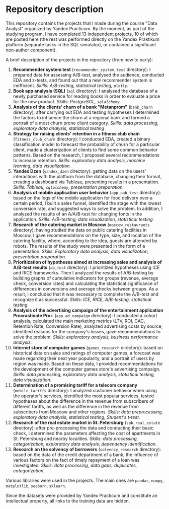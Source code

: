 # Repository description
This repository contains the projects that I made during the course "Data Analyst" organized by Yandex Practicum. By the moment, as part of the studying program, I have completed 13 independent projects, 10 of which are posted here (the rest was performed directly on the Yandex Praktikum platform (separate tasks in the SQL simulator), or contained a significant non-author component).

A brief description of the projects in the repository (from new to early):
1. **Recommender system test** (`recommender_system_test` directory): I prepared data for assessing A/B-test, analysed the audience, conducted EDA and z-tests, and found out that a new recommender system is inefficient. *Skills: A/B-testing, statistical testing, `plotly`.*
2. **Book app analysis (SQL)** (`sql` directory): I analysed the database of a newly purchased service for reading books in order to evaluate a price for the new product. *Skills: PostgreSGL, `sqlalchemy`.*
3. **Analysis of the clients' churn of a bank "Metanprom"** (`bank_churn` directory): after carrying out EDA and testing hypotheses I determined the factors to influence the churn at a regional bank and formed a portrait of a most churn prone client category. *Skills: data processing, exploratory data analysis, statistical testing*
4. **Strategy for raising clients' retention in a fitness club chain** (`fitness_club_churn` directory): I conducted EDA, created a binary classification model to forecast the probability of churn for a particular client, made a clusterization of clients to find some common behavior patterns. Based on the research, I proposed several recommendations to increase retention. *Skills: exploratory data analysis, machine learning, data visualization.*
5. **Yandex Dzen** (`yandex_dzen` directory): getting data on the users' interactions with the platform from the database, changing their format, creating a dashboard via Tableau, presenting results in a presentation. *Skills: Tableau, `sqlalchemy`, presentation preparation.*
6. **Analysis of mobile application user behavior** (`app_aab_test` directory): based on the logs of the mobile application  for food delivery over a certain period, I built a sales funnel, identified the stage with the lowest conversion rate, and suggested ways to solve the problem. In addition, I analyzed the results of an A/A/B-test for changing fonts in the application. *Skills: A/B-testing, data visualization, statistical testing.*
7. **Research of the catering market in Moscow** (`moscow_restaurants` directory): having studied the data on public catering facilities in Moscow, I gave recommendations on the type, size, and location of the catering facility, where, according to the idea, guests are attended by robots. The results of the study were presented in the form of a presentation. *Skills: Exploratory data analysis, data visualization, presentation preparation.*
8. **Prioritization of hypotheses aimed at increasing sales and analysis of A/B-test results** (`ab_test` directory): I prioritized hypotheses using ICE and RICE frameworks. Then I analyzed the results of A/B-testing by building graphs of cumulative indicators for groups (revenue, average check, conversion rates) and calculating the statistical significance of differences in conversions and average checks between groups. As a result, I concluded that it was necessary to complete the A/B-test and recognize it as successful. *Skills: ICE, RICE, A/B-testing, statistical testing.*
9. **Analysis of the advertising campaign of the entertainment application Procrastinate Pro+** (`app_ad_campaign` directory): I conducted a cohort analysis, calculated the main marketing metrics (LTV, ROI, CAC, Retention Rate, Conversion Rate), analyzed advertising costs by source, identified reasons for the company's losses, gave recommendations to solve the problem. *Skills: exploratory analysis, business performance analysis.*
10. **Internet store of computer games** (`games_research` directory): based on historical data on sales and ratings of computer games, a forecast was made regarding their next year popularity, and a portrait of users by region was made. Based on these data, I provided recommendations for the development of the computer games store's advertising campaign. *Skills: data processing, exploratory data analysis, statistical testing, data visualization.*
11. **Determination of a promising tariff for a telecom company** (`mobile_tariffs` directory): I analyzed customer behavior when using the operator's services, identified the most popular services, tested hypotheses about the difference in the revenue from subscribers of different tariffs, as well as the difference in the revenue from subscribers from Moscow and other regions. *Skills: data preprocessing, exploratory data analysis, statistical testing, Student's t-test.*
12. **Research of the real estate market in St. Petersburg** (`spb_real_estate` directory): after pre-processing the data and conducting their basic check, I determined the parameters affecting the cost of apartments in St. Petersburg and nearby localities. *Skills: data processing, categorization, exploratory data analysis, dependency identification.*
13. **Research on the solvency of borrowers** (`solvency_research` directory): based on the data of the credit department of a bank, the influence of various factors on the fact of timely repayment of a loan was investigated. *Skills: data processing, data gaps, duplicates, categorization.*

Various libraries were used in the projects. The main ones are `pandas`, `numpy`, `matplotlib`, `seaborn`, `sklearn`.

Since the datasets were provided by Yandex Practicum and constitute an intellectual property, all links to the training data are hidden.